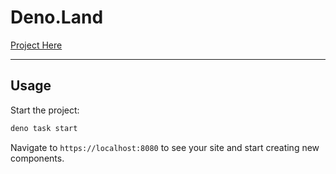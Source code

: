 # Deno.Land

[Project Here](https://github.com/deco-sites/deno-land)

---

## Usage

Start the project:

```sh
deno task start
```

Navigate to `https://localhost:8080` to see your site and start creating new
components.
